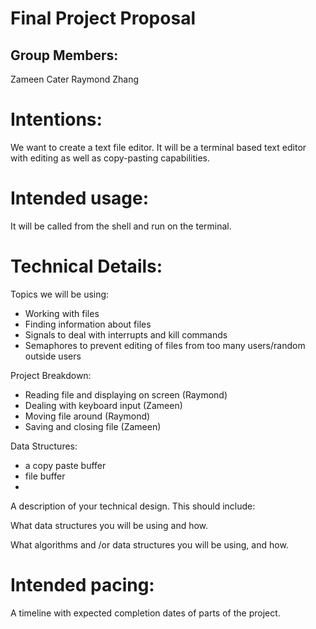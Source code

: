 # Final Project Proposal

## Group Members:

Zameen Cater
Raymond Zhang

# Intentions:

We want to create a text file editor. It will be a terminal based text editor with editing as well as copy-pasting capabilities.

# Intended usage:

It will be called from the shell and run on the terminal. 
  
# Technical Details:

Topics we will be using: 
- Working with files
- Finding information about files
- Signals to deal with interrupts and kill commands
- Semaphores to prevent editing of files from too many users/random outside users

Project Breakdown:

- Reading file and displaying on screen (Raymond)
- Dealing with keyboard input (Zameen)
- Moving file around (Raymond)
- Saving and closing file (Zameen)

Data Structures:

- a copy paste buffer
- file buffer
- 
A description of your technical design. This should include:
       
What data structures you will be using and how.
     
What algorithms and /or data structures you will be using, and how.
    
# Intended pacing:

A timeline with expected completion dates of parts of the project.
